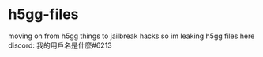 # h5gg-files
moving on from h5gg things to jailbreak hacks so im leaking h5gg files here
discord: 我的用戶名是什麼#6213
